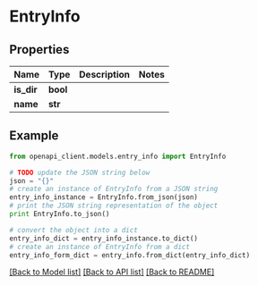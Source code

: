 # EntryInfo


## Properties
Name | Type | Description | Notes
------------ | ------------- | ------------- | -------------
**is_dir** | **bool** |  | 
**name** | **str** |  | 

## Example

```python
from openapi_client.models.entry_info import EntryInfo

# TODO update the JSON string below
json = "{}"
# create an instance of EntryInfo from a JSON string
entry_info_instance = EntryInfo.from_json(json)
# print the JSON string representation of the object
print EntryInfo.to_json()

# convert the object into a dict
entry_info_dict = entry_info_instance.to_dict()
# create an instance of EntryInfo from a dict
entry_info_form_dict = entry_info.from_dict(entry_info_dict)
```
[[Back to Model list]](../README.md#documentation-for-models) [[Back to API list]](../README.md#documentation-for-api-endpoints) [[Back to README]](../README.md)


